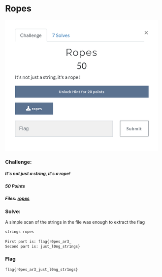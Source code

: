 # Ropes

![Ropes](Ropes.PNG)

### Challenge:
##### It's not just a string, it's a rope!
##### 50 Points
##### Files: [ropes](ropes)

### Solve:

A simple scan of the strings in the file was enough to extract the flag

```
strings ropes

First part is: flag{r0pes_ar3_
Second part is: just_l0ng_str1ngs}
```

### Flag

```
flag{r0pes_ar3_just_l0ng_str1ngs}
```
